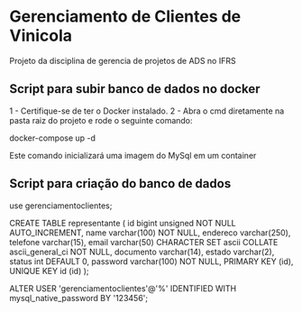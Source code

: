 # Gerenciamento de Clientes de Vinicola

Projeto da disciplina de gerencia de projetos de ADS no IFRS

## Script para subir banco de dados no docker

1 - Certifique-se de ter o Docker instalado.
2 - Abra o cmd diretamente na pasta raiz do projeto e rode o seguinte comando:

docker-compose up -d

Este comando inicializará uma imagem do MySql em um container

## Script para criação do banco de dados

use gerenciamentoclientes;

CREATE TABLE representante (
id bigint unsigned NOT NULL AUTO_INCREMENT,
name varchar(100) NOT NULL,
endereco varchar(250),
telefone varchar(15),
email varchar(50) CHARACTER SET ascii COLLATE ascii_general_ci NOT NULL,
documento varchar(14),
estado varchar(2),
status int DEFAULT 0,
password varchar(100) NOT NULL,
PRIMARY KEY (id),
UNIQUE KEY id (id)
);

ALTER USER 'gerenciamentoclientes'@'%' IDENTIFIED WITH mysql_native_password BY '123456';
